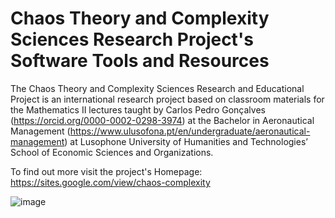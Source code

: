 # Chaos Theory and Complexity Sciences Research Project's Software Tools and Resources


The Chaos Theory and Complexity Sciences Research and Educational Project is an international research project based on classroom materials for the Mathematics II lectures taught by Carlos Pedro Gonçalves (https://orcid.org/0000-0002-0298-3974) at the Bachelor in Aeronautical Management (https://www.ulusofona.pt/en/undergraduate/aeronautical-management) at Lusophone University of Humanities and Technologies’ School of Economic Sciences and Organizations.

To find out more visit the project's Homepage: https://sites.google.com/view/chaos-complexity


![image](https://user-images.githubusercontent.com/15832110/179417088-79253f6b-1f65-43b6-94af-6439af466359.png)

